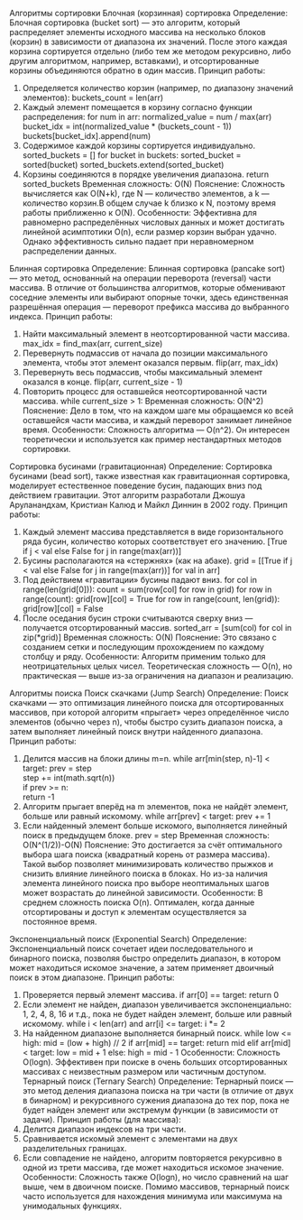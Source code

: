 Алгоритмы сортировки
Блочная (корзинная) сортировка
Определение: Блочная сортировка (bucket sort) — это алгоритм, который распределяет элементы исходного массива на несколько блоков (корзин) в зависимости от диапазона их значений. После этого каждая корзина сортируется отдельно (либо тем же методом рекурсивно, либо другим алгоритмом, например, вставками), и отсортированные корзины объединяются обратно в один массив.
Принцип работы:
1. Определяется количество корзин (например, по диапазону значений элементов):
   buckets_count = len(arr)
2. Каждый элемент помещается в корзину согласно функции распределения:
   for num in arr:
        normalized_value = num / max(arr)
        bucket_idx = int(normalized_value * (buckets_count - 1))
        buckets[bucket_idx].append(num)
3. Содержимое каждой корзины сортируется индивидуально.
    sorted_buckets = []
    for bucket in buckets:
        sorted_bucket = sorted(bucket)
        sorted_buckets.extend(sorted_bucket)
4. Корзины соединяются в порядке увеличения диапазона.
   return sorted_buckets
Временная сложность: O(N)
Пояснение:
Сложность вычисляется как O(N+k), где N — количество элементов, а k — количество корзин.В общем случае k близко к N, поэтому время работы приближенно к O(N).
Особенности:
Эффективна для равномерно распределённых числовых данных и может достигать линейной асимптотики O(n), если размер корзин выбран удачно. Однако эффективность сильно падает при неравномерном распределении данных.

Блинная сортировка
Определение: Блинная сортировка (pancake sort) — это метод, основанный на операции переворота (reversal) части массива. В отличие от большинства алгоритмов, которые обменивают соседние элементы или выбирают опорные точки, здесь единственная разрешённая операция — переворот префикса массива до выбранного индекса.
Принцип работы:
1. Найти максимальный элемент в неотсортированной части массива.
    max_idx = find_max(arr, current_size)
2. Перевернуть подмассив от начала до позиции максимального элемента, чтобы этот элемент оказался первым.
   flip(arr, max_idx)
3. Перевернуть весь подмассив, чтобы максимальный элемент оказался в конце.
   flip(arr, current_size - 1)
4. Повторить процесс для оставшейся неотсортированной части массива.
   while current_size > 1:
Временная сложность: O(N^2)
Пояснение:
Дело в том, что на каждом шаге мы обращаемся ко всей оставшейся части массива, и каждый переворот занимает линейное время.
Особенности:
Сложность алгоритма — O(n^2). Он интересен теоретически и используется как пример нестандартных методов сортировки.

Сортировка бусинами (гравитационная)
Определение: Сортировка бусинами (bead sort), также известная как гравитационная сортировка, моделирует естественное поведение бусин, падающих вниз под действием гравитации. Этот алгоритм разработали Джошуа Аруланандхам, Кристиан Калюд и Майкл Диннин в 2002 году.
Принцип работы:
1. Каждый элемент массива представляется в виде горизонтального ряда бусин, количество которых соответствует его значению.
   [True if j < val else False for j in range(max(arr))]
2. Бусины располагаются на «стержнях» (как на абаке).
   grid = [[True if j < val else False for j in range(max(arr))] for val in arr]
3. Под действием «гравитации» бусины падают вниз.
   for col in range(len(grid[0])):
        count = sum(row[col] for row in grid)
        for row in range(count):
            grid[row][col] = True
        for row in range(count, len(grid)):
            grid[row][col] = False
4. После оседания бусин строки считываются сверху вниз — получается отсортированный массив.
    sorted_arr = [sum(col) for col in zip(*grid)]
Временная сложность: O(N)
Пояснение:
Это связано с созданием сетки и последующим прохождением по каждому столбцу и ряду.
Особенности:
Алгоритм применим только для неотрицательных целых чисел. Теоретическая сложность — O(n), но практическая — выше из-за ограничения на диапазон и реализацию.

Алгоритмы поиска
Поиск скачками (Jump Search)
Определение:
Поиск скачками — это оптимизация линейного поиска для отсортированных массивов, при которой алгоритм «прыгает» через определённое число элементов (обычно через n), чтобы быстро сузить диапазон поиска, а затем выполняет линейный поиск внутри найденного диапазона.
Принцип работы:
1. Делится массив на блоки длины m=n.
   while arr[min(step, n)-1] < target:
        prev = step                     
        step += int(math.sqrt(n))       
        if prev >= n:                   
            return -1
2. Алгоритм прыгает вперёд на m элементов, пока не найдёт элемент, больше или равный искомому.
   while arr[prev] < target:
        prev += 1
3. Если найденный элемент больше искомого, выполняется линейный поиск в предыдущем блоке.
   prev = step
Временная сложность: O(N^(1/2))-O(N)
Пояснение:
Это достигается за счёт оптимального выбора шага поиска (квадратный корень от размера массива). Такой выбор позволяет минимизировать количество прыжков и снизить влияние линейного поиска в блоках. Но из-за наличия элемента линейного поиска про выборе неоптимальных шагов может возрастать до линейной зависимости.
Особенности:
В среднем сложность поиска O(n).
Оптимален, когда данные отсортированы и доступ к элементам осуществляется за постоянное время.

Экспоненциальный поиск (Exponential Search)
Определение:
Экспоненциальный поиск сочетает идеи последовательного и бинарного поиска, позволяя быстро определить диапазон, в котором может находиться искомое значение, а затем применяет двоичный поиск в этом диапазоне.
Принцип работы:
1. Проверяется первый элемент массива.
   if arr[0] == target:
        return 0
2. Если элемент не найден, диапазон увеличивается экспоненциально: 1, 2, 4, 8, 16 и т.д., пока не будет найден элемент, больше или равный искомому.
    while i < len(arr) and arr[i] <= target:
        i *= 2
3. На найденном диапазоне выполняется бинарный поиск.
   while low <= high:
        mid = (low + high) // 2
        if arr[mid] == target:
            return mid
        elif arr[mid] < target:
            low = mid + 1
        else:
            high = mid - 1
Особенности:
Сложность O(log⁡n). Эффективен при поиске в очень больших отсортированных массивах с неизвестным размером или частичным доступом.
Тернарный поиск (Ternary Search)
Определение:
Тернарный поиск — это метод деления диапазона поиска на три части (в отличие от двух в бинарном) и рекурсивного сужения диапазона до тех пор, пока не будет найден элемент или экстремум функции (в зависимости от задачи).
Принцип работы (для массива):
1. Делится диапазон индексов на три части.
2. Сравнивается искомый элемент с элементами на двух разделительных границах.
3. Если совпадение не найдено, алгоритм повторяется рекурсивно в одной из трети массива, где может находиться искомое значение.
Особенности:
Сложность также O(log⁡n), но число сравнений на шаг выше, чем в двоичном поиске.
Помимо массивов, тернарный поиск часто используется для нахождения минимума или максимума на унимодальных функциях.
